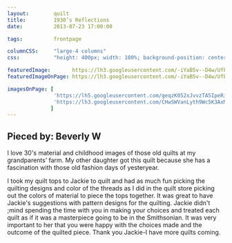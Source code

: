 ```yaml
---
layout:        quilt
title:         1930’s Reflections
date:          2013-07-23 17:00:00

tags:          frontpage

columnCSS:     "large-4 columns"
css:           "height: 400px; width: 100%; background-position: center center;"

featuredImage:       https://lh3.googleusercontent.com/-iYaB5v--D4w/UfbGJVkIXtI/AAAAAAAAAQ0/M4XfbojzZY8/h400/photo.jpg
featuredImageOnPage: https://lh3.googleusercontent.com/-iYaB5v--D4w/UfbGJVkIXtI/AAAAAAAAAQ0/M4XfbojzZY8/w1000/photo.jpg

imagesOnPage: [
               'https://lh5.googleusercontent.com/geqzK052xJvvzTA5IpeRi4mI-1PckG7PK0H-4kVwa1w=w303',
               'https://lh3.googleusercontent.com/CHwSWVanLyth9Wc5K3AxMgyHfAiFt9ojqO0oyvjCNA=w303'
              ]
---
```


## Pieced by: Beverly W

I love 30's material and childhood images of those old quilts at my grandparents’ farm. My other daughter got this quilt because she has a fascination with those old fashion days of yesteryear.

I took my quilt tops to Jackie to quilt and had as much fun picking the quilting designs and color of the threads as I did in the quilt store picking out the colors of material to piece the tops together.  It was great to have Jackie's suggestions with pattern designs for the quilting. Jackie didn't ;mind spending the time with you in making your choices and treated each quilt as if it was a masterpiece going to be in the Smithsonian.  It was very important to her that you were happy with the choices made and the outcome of the quilted piece.  Thank you Jackie-I have more quilts coming.
